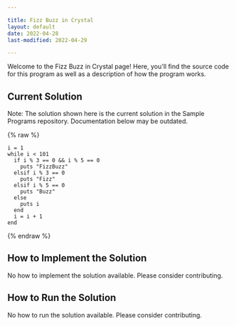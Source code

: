 ```yaml
---

title: Fizz Buzz in Crystal
layout: default
date: 2022-04-28
last-modified: 2022-04-29

---
```


Welcome to the Fizz Buzz in Crystal page! Here, you'll find the source code for this program as well as a description of how the program works.

## Current Solution

Note: The solution shown here is the current solution in the Sample Programs repository. Documentation below may be outdated.

{% raw %}

```Crystal
i = 1
while i < 101
  if i % 3 == 0 && i % 5 == 0
    puts "FizzBuzz"
  elsif i % 3 == 0
    puts "Fizz"
  elsif i % 5 == 0
    puts "Buzz"
  else
    puts i
  end
  i = i + 1
end
```

{% endraw %}

## How to Implement the Solution

No how to implement the solution available. Please consider contributing.

## How to Run the Solution

No how to run the solution available. Please consider contributing.